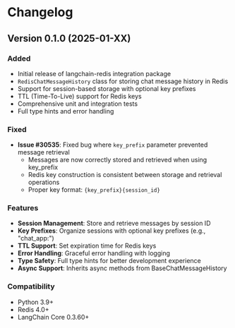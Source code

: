 # Changelog

## Version 0.1.0 (2025-01-XX)

### Added
- Initial release of langchain-redis integration package
- `RedisChatMessageHistory` class for storing chat message history in Redis
- Support for session-based storage with optional key prefixes
- TTL (Time-To-Live) support for Redis keys
- Comprehensive unit and integration tests
- Full type hints and error handling

### Fixed
- **Issue #30535**: Fixed bug where `key_prefix` parameter prevented message retrieval
  - Messages are now correctly stored and retrieved when using key_prefix
  - Redis key construction is consistent between storage and retrieval operations
  - Proper key format: `{key_prefix}{session_id}`

### Features
- **Session Management**: Store and retrieve messages by session ID
- **Key Prefixes**: Organize sessions with optional key prefixes (e.g., "chat_app:")
- **TTL Support**: Set expiration time for Redis keys
- **Error Handling**: Graceful error handling with logging
- **Type Safety**: Full type hints for better development experience
- **Async Support**: Inherits async methods from BaseChatMessageHistory

### Compatibility
- Python 3.9+
- Redis 4.0+
- LangChain Core 0.3.60+